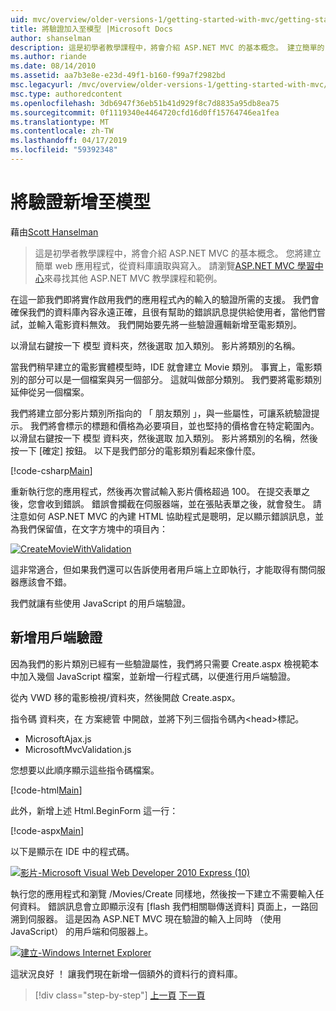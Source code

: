 ```yaml
---
uid: mvc/overview/older-versions-1/getting-started-with-mvc/getting-started-with-mvc-part7
title: 將驗證加入至模型 |Microsoft Docs
author: shanselman
description: 這是初學者教學課程中，將會介紹 ASP.NET MVC 的基本概念。 建立簡單的 web 應用程式，從資料庫讀取與寫入。
ms.author: riande
ms.date: 08/14/2010
ms.assetid: aa7b3e8e-e23d-49f1-b160-f99a7f2982bd
msc.legacyurl: /mvc/overview/older-versions-1/getting-started-with-mvc/getting-started-with-mvc-part7
msc.type: authoredcontent
ms.openlocfilehash: 3db6947f36eb51b41d929f8c7d8835a95db8ea75
ms.sourcegitcommit: 0f1119340e4464720cfd16d0ff15764746ea1fea
ms.translationtype: MT
ms.contentlocale: zh-TW
ms.lasthandoff: 04/17/2019
ms.locfileid: "59392348"
---
```

# <a name="adding-validation-to-the-model"></a>將驗證新增至模型

藉由[Scott Hanselman](https://github.com/shanselman)

> 這是初學者教學課程中，將會介紹 ASP.NET MVC 的基本概念。 您將建立簡單 web 應用程式，從資料庫讀取與寫入。 請瀏覽[ASP.NET MVC 學習中心](../../../index.md)來尋找其他 ASP.NET MVC 教學課程和範例。


在這一節我們即將實作啟用我們的應用程式內的輸入的驗證所需的支援。 我們會確保我們的資料庫內容永遠正確，且很有幫助的錯誤訊息提供給使用者，當他們嘗試，並輸入電影資料無效。 我們開始要先將一些驗證邏輯新增至電影類別。

以滑鼠右鍵按一下 模型 資料夾，然後選取 加入類別。 影片將類別的名稱。

當我們稍早建立的電影實體模型時，IDE 就會建立 Movie 類別。 事實上，電影類別的部分可以是一個檔案與另一個部分。 這就叫做部分類別。 我們要將電影類別延伸從另一個檔案。

我們將建立部分影片類別所指向的 「 朋友類別 」，與一些屬性，可讓系統驗證提示。 我們將會標示的標題和價格為必要項目，並也堅持的價格會在特定範圍內。 以滑鼠右鍵按一下 模型 資料夾，然後選取 加入類別。 影片將類別的名稱，然後按一下 [確定] 按鈕。 以下是我們部分的電影類別看起來像什麼。

[!code-csharp[Main](getting-started-with-mvc-part7/samples/sample1.cs)]

重新執行您的應用程式，然後再次嘗試輸入影片價格超過 100。 在提交表單之後，您會收到錯誤。 錯誤會攔截在伺服器端，並在張貼表單之後，就會發生。 請注意如何 ASP.NET MVC 的內建 HTML 協助程式是聰明，足以顯示錯誤訊息，並為我們保留值，在文字方塊中的項目內：

[![CreateMovieWithValidation](getting-started-with-mvc-part7/_static/image2.png)](getting-started-with-mvc-part7/_static/image1.png)

這非常適合，但如果我們還可以告訴使用者用戶端上立即執行，才能取得有關伺服器應該會不錯。

我們就讓有些使用 JavaScript 的用戶端驗證。

## <a name="adding-client-side-validation"></a>新增用戶端驗證

因為我們的影片類別已經有一些驗證屬性，我們將只需要 Create.aspx 檢視範本中加入幾個 JavaScript 檔案，並新增一行程式碼，以便進行用戶端驗證。

從內 VWD 移的電影檢視/資料夾，然後開啟 Create.aspx。

指令碼 資料夾，在 方案總管 中開啟，並將下列三個指令碼內&lt;head&gt;標記。

- MicrosoftAjax.js
- MicrosoftMvcValidation.js

您想要以此順序顯示這些指令碼檔案。

[!code-html[Main](getting-started-with-mvc-part7/samples/sample2.html)]

此外，新增上述 Html.BeginForm 這一行：

[!code-aspx[Main](getting-started-with-mvc-part7/samples/sample3.aspx)]

以下是顯示在 IDE 中的程式碼。

[![影片-Microsoft Visual Web Developer 2010 Express (10)](getting-started-with-mvc-part7/_static/image4.png)](getting-started-with-mvc-part7/_static/image3.png)

執行您的應用程式和瀏覽 /Movies/Create 同樣地，然後按一下建立不需要輸入任何資料。 錯誤訊息會立即顯示沒有 [flash 我們相關聯傳送資料] 頁面上，一路回溯到伺服器。 這是因為 ASP.NET MVC 現在驗證的輸入上同時 （使用 JavaScript） 的用戶端和伺服器上。

[![建立-Windows Internet Explorer](getting-started-with-mvc-part7/_static/image6.png)](getting-started-with-mvc-part7/_static/image5.png)

這狀況良好 ！ 讓我們現在新增一個額外的資料行的資料庫。

> [!div class="step-by-step"]
> [上一頁](getting-started-with-mvc-part6.md)
> [下一頁](getting-started-with-mvc-part8.md)
